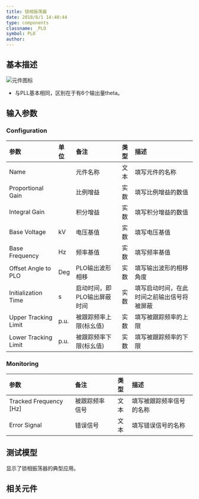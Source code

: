 ```yaml
---
title: 锁相振荡器
date: 2018/8/1 14:40:44
type: components
classname: _PLO
symbol: PLO
author: 
---
```

## <span id="comp_desc">基本描述</span>
![元件图标]()

- 与PLL基本相同，区别在于有6个输出量theta。

## <span id="comp_params">输入参数</span>
### <span id="comp_params_group_Configuration">Configuration</span>
| 参数 | 单位 | 备注 | 类型 | 描述 |
| :--- | :--- | :--- | :--: | :--- |
| <span id="comp_params_param_Name">Name</span> |  | 元件名称 | 文本 |填写元件的名称  |
| <span id="comp_params_param_P">Proportional Gain</span> |  | 比例增益 | 实数 | 填写比例增益的数值 |
| <span id="comp_params_param_I">Integral Gain</span> |  | 积分增益 | 实数 | 填写积分增益的数值 |
| <span id="comp_params_param_Vb">Base Voltage</span> | kV | 电压基值 | 实数 |填写电压基值  |
| <span id="comp_params_param_F">Base Frequency</span> | Hz | 频率基值 | 实数 |填写频率基值  |
| <span id="comp_params_param_Offset">Offset Angle to PLO</span> | Deg | PLO输出波形相移 | 实数 |填写输出波形的相移角度 |
| <span id="comp_params_param_T">Initialization Time</span> | s | 启动时间，即PLO输出屏蔽时间 | 实数 |填写启动时间，在此时间之前输出信号将被屏蔽  |
| <span id="comp_params_param_UL">Upper Tracking Limit</span> | p.u. | 被跟踪频率上限(标幺值) | 实数 |填写被跟踪频率的上限  |
| <span id="comp_params_param_LL">Lower Tracking Limit</span> | p.u. | 被跟踪频率下限(标幺值) | 实数 |填写被跟踪频率的下限  |

[Name]: #comp_params_param_Name "Name"
[Proportional Gain]: #comp_params_param_P "Proportional Gain"
[Integral Gain]: #comp_params_param_I "Integral Gain"
[Base Voltage]: #comp_params_param_Vb "Base Voltage"
[Base Frequency]: #comp_params_param_F "Base Frequency"
[Offset Angle to PLO]: #comp_params_param_Offset "Offset Angle to PLO"
[Initialization Time]: #comp_params_param_T "Initialization Time"
[Upper Tracking Limit]: #comp_params_param_UL "Upper Tracking Limit"
[Lower Tracking Limit]: #comp_params_param_LL "Lower Tracking Limit"

### <span id="comp_params_group_Monitoring">Monitoring</span>
| 参数 | 备注 | 类型 | 描述 |
| :--- | :--- | :--: | :--- |
| <span id="comp_params_param_Fo">Tracked Frequency \[Hz\]</span> | 被跟踪频率信号 | 文本 |填写被跟踪频率信号的名称  |
| <span id="comp_params_param_Error">Error Signal</span> | 错误信号 | 文本 |填写错误信号的名称  |

[Tracked Frequency \[Hz\]]: #comp_params_param_Fo "Tracked Frequency \[Hz\]"
[Error Signal]: #comp_params_param_Error "Error Signal"

## <span id="comp_example">测试模型</span>
[<test name>](<test link>)显示了锁相振荡器的典型应用。

## <span id="comp_seealso">相关元件</span>
[<PLL>](<test link>)




